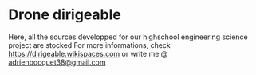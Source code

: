 Drone dirigeable
================

Here, all the sources developped for our highschool engineering science project are stocked
For more informations, check https://dirigeable.wikispaces.com
or write me @ adrienbocquet38@gmail.com
